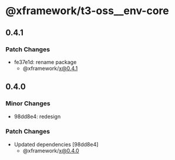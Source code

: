 # @xframework/t3-oss\_\_env-core

## 0.4.1

### Patch Changes

- fe37e1d: rename package
  - @xframework/x@0.4.1

## 0.4.0

### Minor Changes

- 98dd8e4: redesign

### Patch Changes

- Updated dependencies [98dd8e4]
  - @xframework/x@0.4.0
